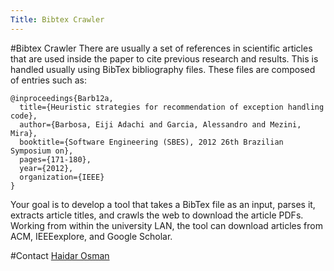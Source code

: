 ```yaml
---
Title: Bibtex Crawler
---
```

#Bibtex Crawler
There are usually a set of references in scientific articles that are used inside the paper to cite previous research and results. This is handled usually using BibTex bibliography files. These files are composed of entries such as:

```
@inproceedings{Barb12a,
  title={Heuristic strategies for recommendation of exception handling code},
  author={Barbosa, Eiji Adachi and Garcia, Alessandro and Mezini, Mira},
  booktitle={Software Engineering (SBES), 2012 26th Brazilian Symposium on},
  pages={171-180},
  year={2012},
  organization={IEEE}
}
```

Your goal is to develop a tool that takes a BibTex file as an input, parses it, extracts article titles, and crawls the web to download the article PDFs. Working from within the university LAN, the tool can download articles from ACM, IEEEexplore, and Google Scholar.

#Contact
[Haidar Osman](%base_url%/staff/Osman)
